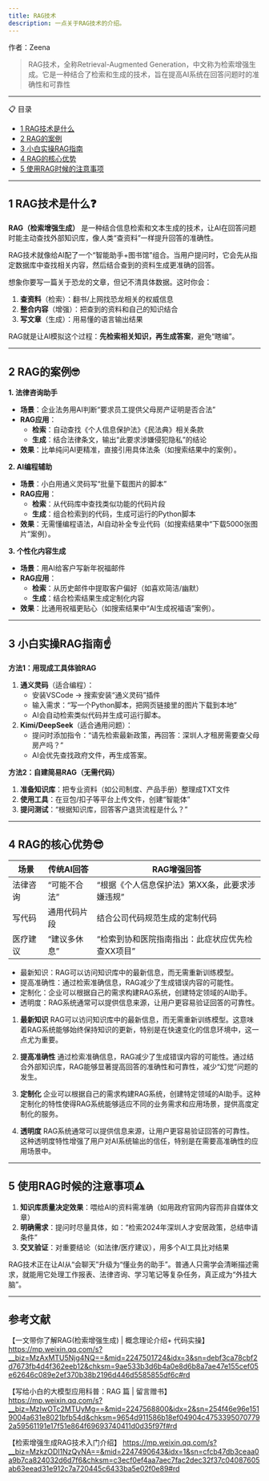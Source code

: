 ```yaml
---
title: RAG技术
description: 一点关于RAG技术的介绍。
---
```

作者：Zeena

> RAG技术，全称Retrieval-Augmented Generation，中文称为检索增强生成。它是一种结合了检索和生成的技术，旨在提高AI系统在回答问题时的准确性和可靠性

---
📋 目录

- [1 RAG技术是什么](#1-r-技术是什么)
- [2 RAG的案例](#2-r-的案例)
- [3 小白实操RAG指南](#3-小白实操r-指南)
- [4 RAG的核心优势](#4-r-的核心优势)
- [5 使用RAG时候的注意事项](#5-使用r-ag时候的注意事项)

---

## 1 RAG技术是什么❓
**RAG（检索增强生成）** 是一种结合信息检索和文本生成的技术，让AI在回答问题时能主动查找外部知识库，像人类“查资料”一样提升回答的准确性。

RAG技术就像给AI配了一个“智能助手+图书馆”组合。当用户提问时，它会先从指定数据库中查找相关内容，然后结合查到的资料生成更准确的回答。

想象你要写一篇关于恐龙的文章，但记不清具体数据。这时你会：

1. **查资料**（检索）：翻书/上网找恐龙相关的权威信息
2. **整合内容**（增强）：把查到的资料和自己的知识结合
3. **写文章**（生成）：用易懂的语言输出结果

RAG就是让AI模拟这个过程：**先检索相关知识，再生成答案**，避免“瞎编”。

---

## 2 RAG的案例🤓

**1. 法律咨询助手**

- **场景**：企业法务用AI判断“要求员工提供父母房产证明是否合法”
- **RAG应用**：
    - **检索**：自动查找《个人信息保护法》《民法典》相关条款
    - **生成**：结合法律条文，输出“此要求涉嫌侵犯隐私”的结论
- **效果**：比单纯问AI更精准，直接引用具体法条（如搜索结果中的案例）。

**2. AI编程辅助**

- **场景**：小白用通义灵码写“批量下载图片的脚本”
- **RAG应用**：
    - **检索**：从代码库中查找类似功能的代码片段
    - **生成**：组合检索到的代码，生成可运行的Python脚本
- **效果**：无需懂编程语法，AI自动补全专业代码（如搜索结果中“下载5000张图片”案例）。

**3. 个性化内容生成**

- **场景**：用AI给客户写新年祝福邮件
- **RAG应用**：
    - **检索**：从历史邮件中提取客户偏好（如喜欢简洁/幽默）
    - **生成**：结合检索结果生成定制化内容
- **效果**：比通用祝福更贴心（如搜索结果中“AI生成祝福语”案例）。

---
## 3 小白实操RAG指南☝️

**方法1：用现成工具体验RAG**

1. **通义灵码**（适合编程）：
    - 安装VSCode → 搜索安装“通义灵码”插件
    - 输入需求：“写一个Python脚本，把网页链接里的图片下载到本地”
    - AI会自动检索类似代码并生成可运行脚本。
2. **Kimi/DeepSeek**（适合通用问题）：
    - 提问时添加指令：“请先检索最新政策，再回答：深圳人才租房需要查父母房产吗？”
    - AI会优先查找政府文件，再生成答案。

**方法2：自建简易RAG（无需代码）**

1. **准备知识库**：把专业资料（如公司制度、产品手册）整理成TXT文件
2. **使用工具**：在豆包/扣子等平台上传文件，创建“智能体”
3. **提问测试**：“根据知识库，回答客户退货流程是什么？”

---

## 4 RAG的核心优势😎

| **场景** | **传统AI回答** | **RAG增强回答** |
| --- | --- | --- |
| 法律咨询 | “可能不合法” | “根据《个人信息保护法》第XX条，此要求涉嫌违规” |
| 写代码 | 通用代码片段 | 结合公司代码规范生成的定制代码 |
| 医疗建议 | “建议多休息” | “检索到协和医院指南指出：此症状应优先检查XX项目” |

- 最新知识：RAG可以访问知识库中的最新信息，而无需重新训练模型。
- 提高准确性：通过检索准确信息，RAG减少了生成错误内容的可能性。
- 定制化：企业可以根据自己的需求构建RAG系统，创建特定领域的AI助手。
- 透明度：RAG系统通常可以提供信息来源，让用户更容易验证回答的可靠性。

1. **最新知识**
RAG可以访问知识库中的最新信息，而无需重新训练模型。这意味着RAG系统能够始终保持知识的更新，特别是在快速变化的信息环境中，这一点尤为重要。

2. **提高准确性**
通过检索准确信息，RAG减少了生成错误内容的可能性。通过结合外部知识库，RAG能够显著提高回答的准确性和可靠性，减少“幻觉”问题的发生。

3. **定制化**
企业可以根据自己的需求构建RAG系统，创建特定领域的AI助手。这种定制化的特性使得RAG系统能够适应不同的业务需求和应用场景，提供高度定制化的服务。

4. **透明度**
RAG系统通常可以提供信息来源，让用户更容易验证回答的可靠性。这种透明度特性增强了用户对AI系统输出的信任，特别是在需要高准确性的应用场景中。

---

## 5 使用RAG时候的注意事项⚠️

1. **知识库质量决定效果**：喂给AI的资料需准确（如用政府官网内容而非自媒体文章）
2. **明确需求**：提问时尽量具体，如：“检索2024年深圳人才安居政策，总结申请条件”
3. **交叉验证**：对重要结论（如法律/医疗建议），用多个AI工具比对结果

RAG技术正在让AI从“会聊天”升级为“懂业务的助手”。普通人只需学会清晰描述需求，就能用它处理工作报表、法律咨询、学习笔记等复杂任务，真正成为“外挂大脑”。

---

## 参考文献
【一文带你了解RAG(检索增强生成) | 概念理论介绍+ 代码实操】
https://mp.weixin.qq.com/s?__biz=MzAxMTU5Njg4NQ==&mid=2247501724&idx=3&sn=debf3ca78cbf2d7673fb4d4f362eeb12&chksm=9ae533b3d6b4a0e8d6b8a7ae47e155cef05e62646c089e2ef370b38b2196d446d5585855df6c#rd

【写给小白的大模型应用科普：RAG 篇 | 留言赠书】
https://mp.weixin.qq.com/s?__biz=MzIwOTc2MTUyMg==&mid=2247568800&idx=2&sn=254f46e96e1519004a631e8021bfb54d&chksm=9654d911586b18ef04904c47533950707792a59561191e17f51e864f69693740411d0d35f97f#rd

【检索增强生成RAG技术入门介绍】
https://mp.weixin.qq.com/s?__biz=MzkzODI1NzQyNA==&mid=2247490643&idx=1&sn=cfcb47db3ceaa0a9b7ca824032d6d7f6&chksm=c3ecf0ef4aa7aec7fac2dec32f37c04087605ab63eead31e912c7a720445c6433ba5e02f0e89#rd

